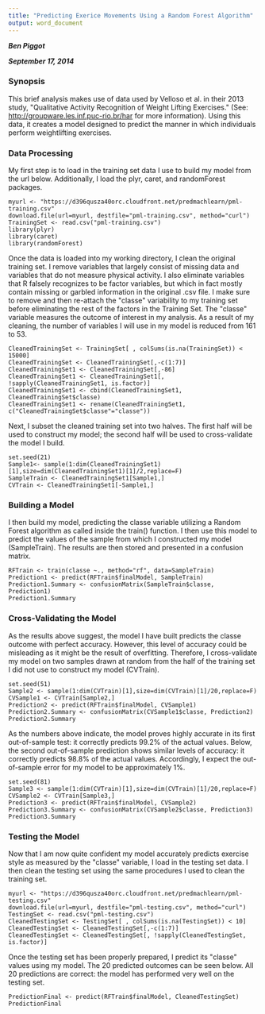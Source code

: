 ```yaml
---
title: "Predicting Exerice Movements Using a Random Forest Algorithm"
output: word_document
---
```

***Ben Piggot***
  
***September 17, 2014***

### Synopsis
This brief analysis makes use of data used by Velloso et al. in their 2013 study, "Qualitative Activity Recognition of Weight Lifting Exercises." (See: http://groupware.les.inf.puc-rio.br/har for more information). Using this data, it creates a model designed to predict the manner in which individuals perform weightlifting exercises.

### Data Processing
My first step is to load in the training set data I use to build my model from the url below. Additionally, I load the plyr, caret, and randomForest packages.

```{r, echo=TRUE}
myurl <- "https://d396qusza40orc.cloudfront.net/predmachlearn/pml-training.csv"
download.file(url=myurl, destfile="pml-training.csv", method="curl")
TrainingSet <- read.csv("pml-training.csv")
library(plyr)
library(caret)
library(randomForest)
```
Once the data is loaded into my working directory, I clean the original training set. I remove variables that largely consist of missing data and variables that do not measure physical activity. I also eliminate variables that R falsely recognizes to be factor variables, but which in fact mostly contain missing or garbled information in the original .csv file. I make sure to remove and then re-attach the "classe" variability to my training set before eliminating the rest of the factors in the Training Set. The "classe" variable measures the outcome of interest in my analysis. As a result of my cleaning, the number of variables I will use in my model is reduced from 161 to 53.

```{r, echo=TRUE}
CleanedTrainingSet <- TrainingSet[ , colSums(is.na(TrainingSet)) < 15000] 
CleanedTrainingSet <- CleanedTrainingSet[,-c(1:7)]
CleanedTrainingSet1 <- CleanedTrainingSet[,-86]
CleanedTrainingSet1 <- CleanedTrainingSet1[, !sapply(CleanedTrainingSet1, is.factor)]
CleanedTrainingSet1 <- cbind(CleanedTrainingSet1, CleanedTrainingSet$classe)
CleanedTrainingSet1 <- rename(CleanedTrainingSet1, c("CleanedTrainingSet$classe"="classe"))
```
Next, I subset the cleaned training set into two halves. The first half will be used to construct my model; the second half will be used to cross-validate the model I build.

```{r, echo=TRUE}
set.seed(21)
Sample1<- sample(1:dim(CleanedTrainingSet1)[1],size=dim(CleanedTrainingSet1)[1]/2,replace=F)
SampleTrain <- CleanedTrainingSet1[Sample1,]
CVTrain <- CleanedTrainingSet1[-Sample1,]
```
### Building a Model
I then build my model, predicting the classe variable utilizing a Random Forest algorithm as called inside the train() function. I then use this model to predict the values of the sample from which I constructed my model (SampleTrain). The results are then stored and presented in a confusion matrix.

```{r, echo=TRUE}
RFTrain <- train(classe ~., method="rf", data=SampleTrain)
Prediction1 <- predict(RFTrain$finalModel, SampleTrain)
Prediction1.Summary <- confusionMatrix(SampleTrain$classe, Prediction1)
Prediction1.Summary
```

### Cross-Validating the Model
As the results above suggest, the model I have built predicts the classe outcome with perfect accuracy. However, this level of accuracy could be misleading as it might be the result of overfitting. Therefore, I cross-validate my model on two samples drawn at random from the half of the training set I did not use to construct my model (CVTrain).

```{r, echo=TRUE}
set.seed(51)
Sample2 <- sample(1:dim(CVTrain)[1],size=dim(CVTrain)[1]/20,replace=F)
CVSample1 <- CVTrain[Sample2,]
Prediction2 <- predict(RFTrain$finalModel, CVSample1)
Prediction2.Summary <- confusionMatrix(CVSample1$classe, Prediction2)
Prediction2.Summary
```
As the numbers above indicate, the model proves highly accurate in its first out-of-sample test: it correctly predicts 99.2% of the actual values. Below, the second out-of-sample prediction shows similar levels of accuracy: it correctly predicts 98.8% of the actual values. Accordingly, I expect the out-of-sample error for my model to be approximately 1%.

```{r, echo=TRUE}
set.seed(81)
Sample3 <- sample(1:dim(CVTrain)[1],size=dim(CVTrain)[1]/20,replace=F)
CVSample2 <- CVTrain[Sample3,]
Prediction3 <- predict(RFTrain$finalModel, CVSample2)
Prediction3.Summary <- confusionMatrix(CVSample2$classe, Prediction3)
Prediction3.Summary
```
### Testing the Model
Now that I am now quite confident my model accurately predicts exercise style as measured by the "classe" variable, I load in the testing set data. I then clean the testing set using the same procedures I used to clean the training set. 

```{r, echo=TRUE}
myurl <- "https://d396qusza40orc.cloudfront.net/predmachlearn/pml-testing.csv"
download.file(url=myurl, destfile="pml-testing.csv", method="curl")
TestingSet <- read.csv("pml-testing.csv")
CleanedTestingSet <- TestingSet[ , colSums(is.na(TestingSet)) < 10] 
CleanedTestingSet <- CleanedTestingSet[,-c(1:7)]
CleanedTestingSet <- CleanedTestingSet[, !sapply(CleanedTestingSet, is.factor)]
```
Once the testing set has been properly prepared, I predict its "classe" values using my model. The 20 predicted outcomes can be seen below. All 20 predictions are correct: the model has performed very well on the testing set.

```{r, echo=TRUE}
PredictionFinal <- predict(RFTrain$finalModel, CleanedTestingSet)
PredictionFinal
```
